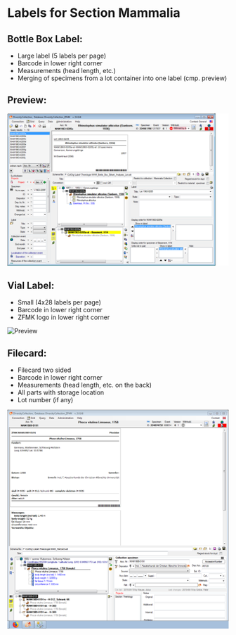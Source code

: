 Labels for Section Mammalia
==================


Bottle Box Label:
---------

* Large label (5 labels per page)
* Barcode in lower right corner
* Measurements (head length, etc.)
* Merging of specimens from a lot container into one label (cmp. preview)

Preview:
---------

![Preview](https://github.com/ZFMK/Labels-and-Imports-for-DiversityWorkbench/blob/screenshots/preview/preview_lot_measurements_in_dc.png)

Vial Label:
---------

* Small (4x28 labels per page)
* Barcode in lower right corner
* ZFMK logo in lower right corner

![Preview](https://github.com/ZFMK/Labels-and-Imports-for-DiversityWorkbench/blob/screenshots/preview/preview_vial_small_in_dc.png)

Filecard:
---------

* Filecard two sided
* Barcode in lower right corner
* Measurements (head length, etc. on the back)
* All parts with storage location
* Lot number (if any)

![Preview](https://github.com/ZFMK/Labels-and-Imports-for-DiversityWorkbench/blob/screenshots/preview/preview_filecard_in_dc.png)



